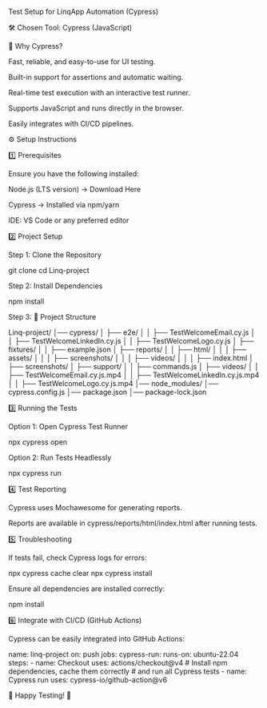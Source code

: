 Test Setup for LinqApp Automation (Cypress)

🛠️ Chosen Tool: Cypress (JavaScript)

🔹 Why Cypress?

Fast, reliable, and easy-to-use for UI testing.

Built-in support for assertions and automatic waiting.

Real-time test execution with an interactive test runner.

Supports JavaScript and runs directly in the browser.

Easily integrates with CI/CD pipelines.

⚙️ Setup Instructions

1️⃣ Prerequisites

Ensure you have the following installed:

Node.js (LTS version) → Download Here

Cypress → Installed via npm/yarn

IDE: VS Code or any preferred editor

2️⃣ Project Setup

Step 1: Clone the Repository

git clone <repository-url>
cd Linq-project

Step 2: Install Dependencies

npm install

Step 3: 📂 Project Structure

Linq-project/
│── cypress/
│   ├── e2e/
│   │   ├── TestWelcomeEmail.cy.js
│   │   ├── TestWelcomeLinkedIn.cy.js
│   │   ├── TestWelcomeLogo.cy.js
│   ├── fixtures/
│   │   ├── example.json
│   ├── reports/
│   │   ├── html/
│   │   │   ├── assets/
│   │   │   ├── screenshots/
│   │   │   ├── videos/
│   │   │   ├── index.html
│   ├── screenshots/
│   ├── support/
│   │   ├── commands.js
│   ├── videos/
│   │   ├── TestWelcomeEmail.cy.js.mp4
│   │   ├── TestWelcomeLinkedIn.cy.js.mp4
│   │   ├── TestWelcomeLogo.cy.js.mp4
│── node_modules/
│── cypress.config.js
│── package.json
│── package-lock.json

3️⃣ Running the Tests

Option 1: Open Cypress Test Runner

npx cypress open

Option 2: Run Tests Headlessly

npx cypress run

4️⃣ Test Reporting

Cypress uses Mochawesome for generating reports.

Reports are available in cypress/reports/html/index.html after running tests.

5️⃣ Troubleshooting

If tests fail, check Cypress logs for errors:

npx cypress cache clear
npx cypress install

Ensure all dependencies are installed correctly:

npm install

6️⃣ Integrate with CI/CD (GitHub Actions)

Cypress can be easily integrated into GitHub Actions:

name: linq-project
on: push
jobs:
  cypress-run:
    runs-on: ubuntu-22.04
    steps:
      - name: Checkout
        uses: actions/checkout@v4
      # Install npm dependencies, cache them correctly
      # and run all Cypress tests
      - name: Cypress run
        uses: cypress-io/github-action@v6

🚀 Happy Testing! 🎯